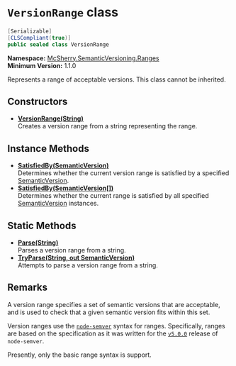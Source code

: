 # `VersionRange` class

```c#
[Serializable]
[CLSCompliant(true)]
public sealed class VersionRange
```

**Namespace:** [McSherry.SemanticVersioning.Ranges][1]  
**Minimum Version:** 1.1.0

Represents a range of acceptable versions. This class cannot be
inherited.

[1]: ../


## Constructors

- **[VersionRange(String)][2]**  
  Creates a version range from a string representing the range.
  
[2]: ./ctor(String).md


## Instance Methods

- **[SatisfiedBy(SemanticVersion)][3]**  
  Determines whether the current version range is satisfied by
  a specified [SemanticVersion][4].
- **[SatisfiedBy(SemanticVersion[])][5]**  
  Determines whether the current range is satisfied by all
  specified [SemanticVersion][4] instances.
  
[3]: ./SatisfiedBy(SemanticVersion).md
[4]: ../SemanticVersion
[5]: ./SatisfiedBy(SemanticVersion[]).md


## Static Methods

- **[Parse(String)][6]**  
  Parses a version range from a string.
- **[TryParse(String, out SemanticVersion)][7]**  
  Attempts to parse a version range from a string.
  
[6]: ./Parse(String).md
[7]: ./TryParse(String,VersionRange).md


## Remarks

A version range specifies a set of semantic versions that are
acceptable, and is used to check that a given semantic version
fits within this set.

Version ranges use the [`node-semver`][8] syntax for ranges.
Specifically, ranges are based on the specification as it was
written for the [`v5.0.0`][9] release of `node-semver`.

Presently, only the basic range syntax is support.

[8]: https://github.com/npm/node-semver
[9]: https://github.com/npm/node-semver/blob/v5.0.0/README.md#ranges